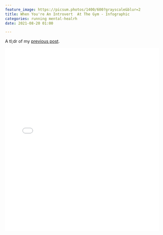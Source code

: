 ```yaml
---
feature_image: https://picsum.photos/1400/600?grayscale&blur=2
title: When You're An Introvert  At The Gym - Infographic
categories: running mental-healrh
date: 2021-08-20 01:00

---
```

A tl;dr of my [previous post](https://blog.thisispaddys.space/running/2021/08/18/and-when-you-re-up/ "When You're An Introvert At The Gym").

<embed src="files/Brochure.pdf" type="application/pdf" width="100%" height="600px" />
